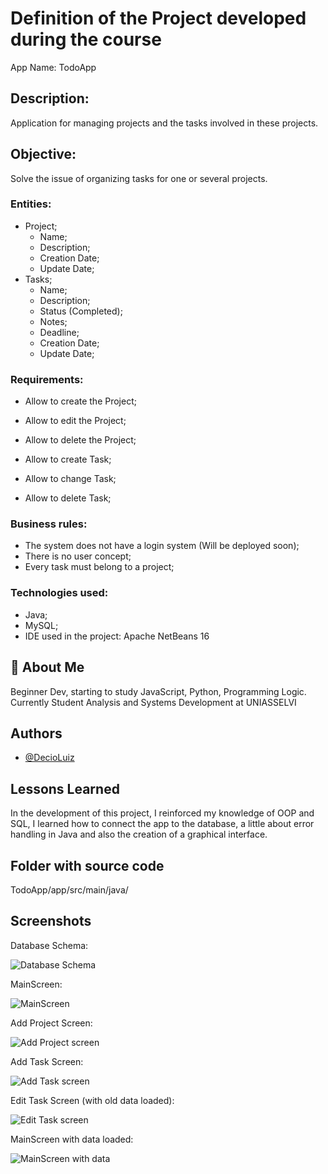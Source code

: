 # Definition of the Project developed during the course
App Name: TodoApp

## Description:
Application for managing projects and the tasks involved in these projects.

## Objective:
Solve the issue of organizing tasks for one or several projects.

### Entities:
* Project;
    - Name;
    - Description;
    - Creation Date;
    - Update Date;
* Tasks;
    - Name;
    - Description;
    - Status (Completed);
    - Notes;
    - Deadline;
    - Creation Date;
    - Update Date;

### Requirements:
* Allow to create the Project;
* Allow to edit the Project;
* Allow to delete the Project;

* Allow to create Task;
* Allow to change Task;
* Allow to delete Task;

### Business rules:
* The system does not have a login system (Will be deployed soon);
* There is no user concept;
* Every task must belong to a project;

### Technologies used:
* Java; 
* MySQL;
* IDE used in the project: Apache NetBeans 16

## 🚀 About Me
Beginner Dev, starting to study JavaScript, Python, Programming Logic. Currently Student Analysis and Systems Development at UNIASSELVI


## Authors

- [@DecioLuiz](https://github.com/DecioLuiz)


## Lessons Learned

In the development of this project, I reinforced my knowledge of OOP and SQL, I learned how to connect the app to the database, a little about error handling in Java and also the creation of a graphical interface.

## Folder with source code

TodoApp/app/src/main/java/


## Screenshots

Database Schema:

![Database Schema](/esquema_banco_de_dados.png)

MainScreen:

![MainScreen](/Tela_princial_01.png)

Add Project Screen:

![Add Project screen](/tela_cadastro_projeto.png)

Add Task Screen:

![Add Task screen](/tela_cadastro_tarefas.png)

Edit Task Screen (with old data loaded):

![Edit Task screen](/tela_edicao_tarefa.png)

MainScreen with data loaded:

![MainScreen with data](/tela_principal_com_dados.png)

